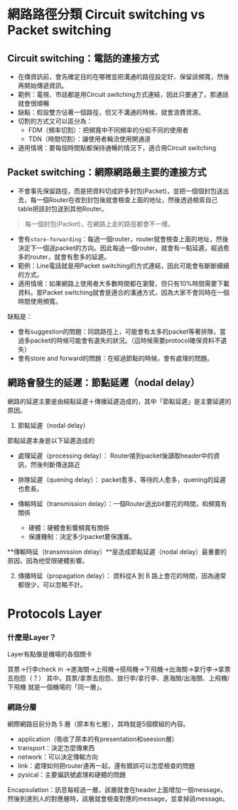 
# 網路路徑分類 Circuit switching vs Packet switching

## Circuit switching：電話的連接方式

- 在傳資訊前，會先確定目的在哪裡並把溝通的路徑設定好、保留該頻寬，然後再開始傳遞資訊。
- 範例：電視、市話都是用Circuit switching方式連結，因此只要通了，那通話就會很順暢
- 缺點：假設雙方佔著一個路徑，但又不溝通的時候，就會浪費資源。
- 切割的方式又可以區分為：
  - FDM（頻率切割）：把頻寬中不同頻率的分給不同的使用者
  - TDN（時間切割）：讓使用者輪流使用開通道
- 適用情境：要每個時間點都保持通暢的情況下，適合用Circuit switching

## Packet switching：網際網路最主要的連接方式

- 不會事先保留路徑，而是把資料切成許多封包(Packet)，並把一個個封包送出去，每一個Router在收到封包後就會檢查上面的地址，然後透過檢索自己table把該封包送到其他Router。
> 每一個封包(Packet)，在網路上走的路徑都會不一樣。
- 會有`store-forwarding`：每過一個router，router就會檢查上面的地址，然後決定下一個送packet的方向。因此每過一個router，就會有一點延遲。經過愈多的router，就會有愈多的延遲。
- 範例：Line電話就是用Packet switching的方式連結，因此可能會有斷斷續續的方式。
- 適用情境：如果網路上使用者大多數時間都在瀏覽，但只有10%時間需要下載資料。那Packet switching就會是適合的溝通方式，因為大家不會同時在一個時間使用頻寬。

缺點是：
- 會有suggestion的問題：同跳路徑上，可能會有太多的packet等著排隊，當過多packet的時候可能會有遺失的狀況。（這時候需要protocol確保資料不遺失）
- 會有store and forward的問題：在經過節點的時候，會有處理的問題。


## 網路會發生的延遲：節點延遲（nodal delay）

網路的延遲主要是由結點延遲＋傳播延遲造成的，其中「節點延遲」是主要延遲的原因。

1. 節點延遲（nodal delay）

節點延遲本身是以下延遲造成的

- 處理延遲（processing delay）：
Router接到packet後讀取header中的資訊，然後判斷傳送路近

- 排隊延遲（quening delay）：
packet愈多，等待的人愈多，quening的延遲也愈長。

- 傳輸時延（transmission delay）：一個Router送出bit要花的時間，和頻寬有關係
  - 硬體：硬體會影響頻寬有關係
  - 保護機制：決定多少packet要保護誰。

**傳輸時延（transmission delay）**是造成節點延遲（nodal delay）最重要的原因，因為他受限硬體影響。


2. 傳播時延（propagation delay）：
資料從A  到 B 路上會花的時間，因為通常都很少，可以忽略不計。

# Protocols Layer

### 什麼是Layer？

Layer有點像是機場的各個關卡

買票->行李check in ->進海關->上飛機->搭飛機->下飛機->出海關->拿行李->拿票去抱怨（？）
其中，買票/拿票去抱怨、放行李/拿行李、進海關/出海關、上飛機/下飛機 就是一個機場的「同一層」。

### 網路分層

網際網路目前分為 5 層（原本有七層），其時就是5個模組的內容。

- application（吸收了原本的有presentation和seesion層）
- transport：決定怎麼傳東西
- network：可以決定傳輸方向
- link：處理如何把router連再一起，還有錯誤可以怎麼檢查的問題
- pysical：主要偏訊號處理和硬體的問題

Encapsulation：訊息每經過一層，該層就會在header上面增加一個message，然後到達別人的對應層時，該層就會檢查對應的message，並拿掉該message。